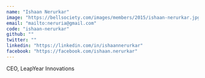 ```yaml
---
name: "Ishaan Nerurkar"
image: "https://bellsociety.com/images/members/2015/ishaan-nerurkar.jpg"
email: "mailto:neruria@gmail.com"
code: "ishaan-nerurkar"
github: ""
twitter: ""
linkedin: "https://linkedin.com/in/ishaannerurkar"
facebook: "https://facebook.com/ishaan.nerurkar"
---
```

CEO, LeapYear Innovations